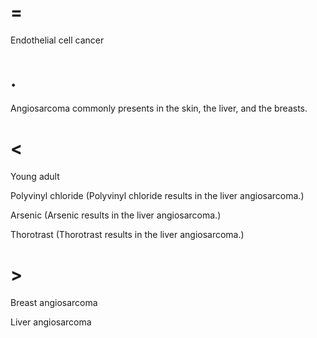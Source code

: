# =

Endothelial cell cancer

# .

Angiosarcoma commonly presents in the skin, the liver, and the breasts.

# <

Young adult

Polyvinyl chloride (Polyvinyl chloride results in the liver angiosarcoma.)

Arsenic (Arsenic results in the liver angiosarcoma.)

Thorotrast (Thorotrast results in the liver angiosarcoma.)

# >

Breast angiosarcoma

Liver angiosarcoma
